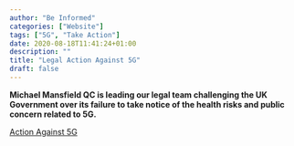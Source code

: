 ```yaml
---
author: "Be Informed"
categories: ["Website"]
tags: ["5G", "Take Action"]
date: 2020-08-18T11:41:24+01:00
description: ""
title: "Legal Action Against 5G"
draft: false	
---
```


**Michael Mansfield QC is leading our legal team challenging the UK  Government over its failure to take notice of the health risks and  public concern related to 5G.**

[Action Against 5G](https://actionagainst5g.org/)